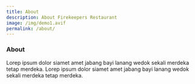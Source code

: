 ```yaml
---
title: About
description: About Firekeepers Restaurant
image: /img/demo1.avif
permalink: /about/
---
```

### About

Lorep ipsum dolor siamet amet jabang bayi lanang wedok sekali merdeka tetap merdeka. Lorep ipsum dolor siamet amet jabang bayi lanang wedok sekali merdeka tetap merdeka.
